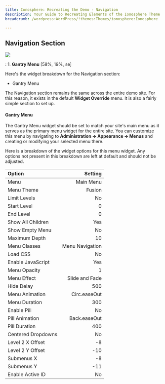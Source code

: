```yaml
---
title: Ionosphere: Recreating the Demo - Navigation
description: Your Guide to Recreating Elements of the Ionosphere Theme for WordPress
breadcrumb: /wordpress:WordPress/!themes:Themes/ionosphere:Ionosphere

---
```


Navigation Section
-----
![][demo1]

:   1. **Gantry Menu** [58%, 19%, se]

Here's the widget breakdown for the Navigation section:

* Gantry Menu

The Navigation section remains the same across the entire demo site. For this reason, it exists in the default **Widget Override** menu. It is also a fairly simple section to set up.

#### Gantry Menu
The Gantry Menu widget should be set to match your site's main menu as it serves as the primary menu widget for the entire site. You can customize this menu by navigating to **Administration -> Appearance -> Menus** and creating or modifying your selected menu there. 

Here is a breakdown of the widget options for this menu widget. Any options not present in this breakdown are left at default and should not be adjusted.

| Option             |         Setting |  
| :----------------- | --------------: |  
| Menu               |       Main Menu |  
| Menu Theme         |          Fusion |  
| Limit Levels       |              No |  
| Start Level        |               0 |  
| End Level          |               0 |  
| Show All Children  |             Yes |  
| Show Empty Menu    |              No |  
| Maximum Depth      |              10 |  
| Menu Classes       | Menu Navigation |  
| Load CSS           |              No |  
| Enable JavaScript  |             Yes |  
| Menu Opacity       |               1 |  
| Menu Effect        |  Slide and Fade |  
| Hide Delay         |             500 |  
| Menu Animation     |    Circ.easeOut |  
| Menu Duration      |             300 |  
| Enable Pill        |              No |  
| Pill Animation     |    Back.easeOut |  
| Pill Duration      |             400 |  
| Centered Dropdowns |              No |  
| Level 2 X Offset   |              -8 |  
| Level 2 Y Offset   |             -10 |  
| Submenus X         |              -8 |  
| Submenus Y         |             -11 |  
| Enable Active ID   |              No |  

[demo1]: assets/demo_3.jpeg
[faq]: faq.md
[menu]: ../../start/menu.md